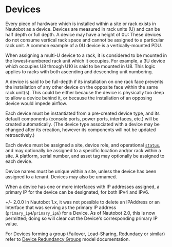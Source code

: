 # Devices

Every piece of hardware which is installed within a site or rack exists in Nautobot as a device. Devices are measured in rack units (U) and can be half depth or full depth. A device may have a height of 0U: These devices do not consume vertical rack space and cannot be assigned to a particular rack unit. A common example of a 0U device is a vertically-mounted PDU.

When assigning a multi-U device to a rack, it is considered to be mounted in the lowest-numbered rack unit which it occupies. For example, a 3U device which occupies U8 through U10 is said to be mounted in U8. This logic applies to racks with both ascending and descending unit numbering.

A device is said to be full-depth if its installation on one rack face prevents the installation of any other device on the opposite face within the same rack unit(s). This could be either because the device is physically too deep to allow a device behind it, or because the installation of an opposing device would impede airflow.

Each device must be instantiated from a pre-created device type, and its default components (console ports, power ports, interfaces, etc.) will be created automatically. (The device type associated with a device may be changed after its creation, however its components will not be updated retroactively.)

Each device must be assigned a site, device role, and operational [`status`](../../models/extras/status.md), and may optionally be assigned to a specific location and/or rack within a site. A platform, serial number, and asset tag may optionally be assigned to each device.

Device names must be unique within a site, unless the device has been assigned to a tenant. Devices may also be unnamed.

When a device has one or more interfaces with IP addresses assigned, a primary IP for the device can be designated, for both IPv4 and IPv6.

+/- 2.0.0
    In Nautobot 1.x, it was not possible to delete an IPAddress or an Interface that was serving as the primary IP address (`primary_ip4`/`primary_ip6`) for a Device. As of Nautobot 2.0, this is now permitted; doing so will clear out the Device's corresponding primary IP value.

For Devices forming a group (Failover, Load-Sharing, Redundacy or similar) refer to [Device Redundancy Groups](deviceredundancygroup.md) model documentation.
